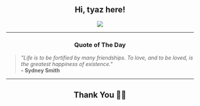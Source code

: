 <h2 align="center"> Hi, tyaz here!</h2>

<p align="center">
<a href="https://github.com/tyazx" alt="github streak"><img src="https://dvst-streak.herokuapp.com/?user=tyazx&theme=tokyonight&fire=DD472C"></a>
</p>

<hr>
<h3 align="center">Quote of The Day</h3>
<p align="center">
<blockquote>
<i>"Life is to be fortified by many friendships. To love, and to be loved, is the greatest happiness of existence."</i>
<br>
<b>- Sydney Smith</b>
</blockquote>
</p>


<hr>
<h2 align="center">Thank You 🙏🏼</h2>
